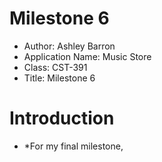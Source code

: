 # Milestone 6
- Author: Ashley Barron
- Application Name: Music Store
- Class: CST-391
- Title: Milestone 6

# Introduction
- *For my final milestone,
